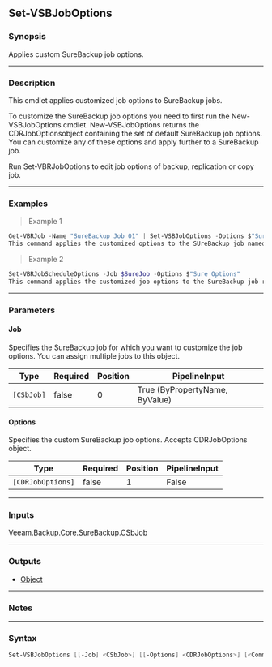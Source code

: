 Set-VSBJobOptions
-----------------

### Synopsis
Applies custom SureBackup job options.

---

### Description

This cmdlet applies customized job options to SureBackup jobs.

To customize the SureBackup job options you need to first run the New-VSBJobOptions cmdlet. New-VSBJobOptions returns the CDRJobOptionsobject containing the set of default SureBackup job options. You can customize any of these options and apply further to a SureBackup job.

Run Set-VBRJobOptions to edit job options of backup, replication or copy job.

---

### Examples
> Example 1

```PowerShell
Get-VBRJob -Name "SureBackup Job 01" | Set-VSBJobOptions -Options $"Sure Options"
This command applies the customized options to the SUreBackup job named "SureBackup Job 01". The job object is obtained with Get-VSBJob and piped down. The options to apply are set to the $"Sure Options" variable beforehand by running New-VSBJobOptions.
```
> Example 2

```PowerShell
Set-VBRJobScheduleOptions -Job $SureJob -Options $"Sure Options"
This command applies the customized job options to the SureBackup job represented by the $SureJob variable. The job is obtained with Get-VSBJob and assigned to the variable beforehand. The options to apply are set to the $"Sure Options" variable beforehand by running New-VSBJobOptions.
```

---

### Parameters
#### **Job**
Specifies the SureBackup job for which you want to customize the job options. You can assign multiple jobs to this object.

|Type      |Required|Position|PipelineInput                 |
|----------|--------|--------|------------------------------|
|`[CSbJob]`|false   |0       |True (ByPropertyName, ByValue)|

#### **Options**
Specifies the custom SureBackup job options. Accepts CDRJobOptions object.

|Type             |Required|Position|PipelineInput|
|-----------------|--------|--------|-------------|
|`[CDRJobOptions]`|false   |1       |False        |

---

### Inputs
Veeam.Backup.Core.SureBackup.CSbJob

---

### Outputs
* [Object](https://learn.microsoft.com/en-us/dotnet/api/System.Object)

---

### Notes

---

### Syntax
```PowerShell
Set-VSBJobOptions [[-Job] <CSbJob>] [[-Options] <CDRJobOptions>] [<CommonParameters>]
```
